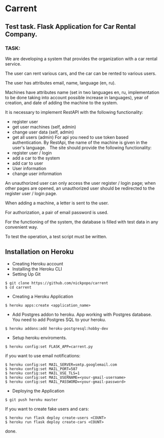 # Carrent
## Test task. Flask Application for Car Rental Company.
### TASK:
We are developing a system that provides the organization with a car rental service.

The user can rent various cars, and the car can be rented to various users.

The user has attributes email, name, language (en, ru). 

Machines have attributes name (set in two languages ​​en, ru, 
implementation to be done taking into account possible increase in languages), 
year of creation, and date of adding the machine to the system.

It is necessary to implement RestAPI with the following functionality:
- register user
- get user machines (self, admin)
- change user data (self, admin)
- get all users (admin)
For api you need to use token based authentication.
By RestApi, the name of the machine is given in the user's language.
 
The site should provide the following functionality:
- register user / login
- add a car to the system
- add car to user
- User information
- change user information

An unauthorized user can only access the user register / login page;
when other pages are opened, an unauthorized user should be redirected to the register user / login page.

When adding a machine, a letter is sent to the user.

For authorization, a pair of email password is used.

For the functioning of the system, the database is filled with test data in any convenient way.

To test the operation, a test script must be written.

## Installation on Heroku
- Creating Heroku account
- Installing the Heroku CLI
- Setting Up Git
```
$ git clone https://github.com/nickpopo/carrent
$ cd carrent
```
- Creating a Heroku Application
```
$ heroku apps:create <application_name>
```
- Add Postgres addon to heroku. App working with Postgres database. You need to add Postgres SQL to your heroku.
```
$ heroku addons:add heroku-postgresql:hobby-dev
```
- Setup heroku enviroments.
```
$ heroku config:set FLASK_APP=carrent.py
```
if you want to use email notifications:
```
$ heroku config:set MAIL_SERVER=smtp.googlemail.com
$ heroku config:set MAIL_PORT=587
$ heroku config:set MAIL_USE_TLS=1
$ heroku config:set MAIL_USERNAME=<your-gmail-username>
$ heroku config:set MAIL_PASSWORD=<your-gmail-password>
```
- Deploying the Application
```
$ git push heroku master
```
If you want to create fake users and cars:
```
$ heroku run flask deploy create-users <COUNT>
$ heroku run flask deploy create-cars <COUNT>
```

done.
